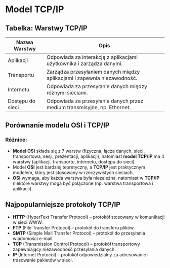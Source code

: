 # Model TCP/IP

## Tabelka: Warstwy TCP/IP

| Nazwa Warstwy        | Opis                                                                 |
|----------------------|----------------------------------------------------------------------|
| Aplikacji            | Odpowiada za interakcję z aplikacjami użytkownika i zarządza danymi. |
| Transportu           | Zarządza przesyłaniem danych między aplikacjami i zapewnia niezawodność.|
| Internetu            | Odpowiada za przesyłanie danych między różnymi sieciami.            |
| Dostępu do sieci     | Odpowiada za przesyłanie danych przez medium transmisyjne, np. Ethernet.|

## Porównanie modelu OSI i TCP/IP

### Różnice:

- **Model OSI** składa się z 7 warstw (fizyczna, łącza danych, sieci, transportowa, sesji, prezentacji, aplikacji), natomiast **model TCP/IP** ma 4 warstwy (aplikacji, transportu, internetu, dostępu do sieci).
- Model **OSI** jest bardziej teoretyczny, a **TCP/IP** jest praktycznym modelem, który jest stosowany w rzeczywistych sieciach.
- **OSI** wymaga, aby każda warstwa była niezależna, natomiast w **TCP/IP** niektóre warstwy mogą być połączone (np. warstwa transportowa i aplikacji).

## Najpopularniejsze protokoły TCP/IP

- **HTTP** (HyperText Transfer Protocol) – protokół stosowany w komunikacji w sieci WWW.
- **FTP** (File Transfer Protocol) – protokół do transferu plików.
- **SMTP** (Simple Mail Transfer Protocol) – protokół do przesyłania wiadomości e-mail.
- **TCP** (Transmission Control Protocol) – protokół transportowy zapewniający niezawodność przesyłania danych.
- **IP** (Internet Protocol) – protokół odpowiedzialny za adresowanie i trasowanie pakietów w sieci.

